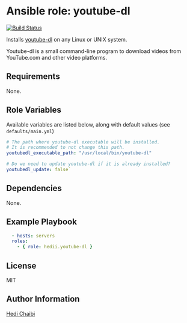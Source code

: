 Ansible role: youtube-dl
========================

[![Build Status](https://travis-ci.org/hedii/ansible-role-youtube-dl.svg?branch=master)](https://travis-ci.org/hedii/ansible-role-youtube-dl)

Installs [youtube-dl](https://github.com/rg3/youtube-dl) on any Linux or UNIX system.

Youtube-dl is a small command-line program to download videos from YouTube.com and other video platforms.

Requirements
------------

None.

Role Variables
--------------

Available variables are listed below, along with default values (see `defaults/main.yml`)

```yml
# The path where youtube-dl executable will be installed.
# It is recommended to not change this path.
youtubedl_executable_path: "/usr/local/bin/youtube-dl"

# Do we need to update youtube-dl if it is already installed?
youtubedl_update: false`
```


Dependencies
------------

None.

Example Playbook
----------------
```yml
  - hosts: servers
  roles:
    - { role: hedii.youtube-dl }
```

License
-------

MIT

Author Information
------------------

[Hedi Chaibi](https://hedichaibi.com)
